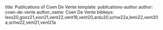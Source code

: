 title: Publications of Coen De Vente
template: publications-author
author: coen-de-vente
author_name: Coen De Vente
bibkeys: less20,gonz21,xion21,vent22,vent18,vent20,ardu20,schw22a,lemi22,vent20a,schw22,vent21,vent21a